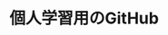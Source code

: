 # 個人学習用のGitHub

<!---
InuzukaTomohiro/InuzukaTomohiro is a ✨ special ✨ repository because its `README.md` (this file) appears on your GitHub profile.
You can click the Preview link to take a look at your changes.
--->
